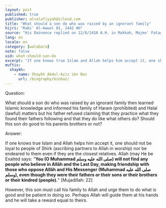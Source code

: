 ```yaml
---
layout: post
published: true
publisher: alsalafiyyah@icloud.com
title: "What should a son do who was raised by an ignorant family"
hijri: "Rabi' Al-Awwal 01, 1442 AH"
source: "His Eminence replied on 12/8/1418 A.H. in Makkah, Majmu' Fatawa Al-Shaykh Ibn Baz p.28/239"
lang: en
locale: en
category: [walabara]
note: false
uid: what-should-son-do
excerpt: "If one knows true Islam and Allah helps him accept it, one should not be loyal to people of Shirk (ascribing partners to Allah in worship) nor be endeared to them even if they are the closest relatives."
muftis:
  shaykh: 
    - name: Shaykh Abdul-Aziz ibn Baz
      url: /biography/binbaz/
---
```


Question: 

What should a son do who was raised by an ignorant family then learned Islamic knowledge and informed his family of Haram (prohibited) and Halal (lawful) matters but his father refused claiming that they practice what they found their fathers following and that they do like what others do? Should this son do good to his parents brothers or not? 

Answer: 

If one knows true Islam and Allah helps him accept it, one should not be loyal to people of Shirk (ascribing partners to Allah in worship) nor be endeared to them even if they are the closest relatives. Allah (may He be Exalted says: "**You (O Muhammad صلى الله عليه وسلم) will not find any people who believe in Allâh and the Last Day, making friendship with those who oppose Allâh and His Messenger (Muhammad صلى الله عليه وسلم), even though they were their fathers or their sons or their brothers or their kindred (people).**" [Mujadillah: 22] 

However, this son must call his family to Allah and urge them to do what is good and be patient in doing so. Perhaps Allah will guide them at his hands and he will take a reward equal to theirs. 

